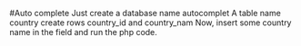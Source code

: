 #Auto complete
Just create a database name autocomplet
A table name country
create rows country_id and country_nam
Now, insert some country name in the field and run the php code.
